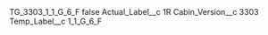 <?xml version="1.0" encoding="UTF-8"?>
<CustomMetadata xmlns="http://soap.sforce.com/2006/04/metadata" xmlns:xsi="http://www.w3.org/2001/XMLSchema-instance" xmlns:xsd="http://www.w3.org/2001/XMLSchema">
    <label>TG_3303_1_1_G_6_F</label>
    <protected>false</protected>
    <values>
        <field>Actual_Label__c</field>
        <value xsi:type="xsd:string">1R</value>
    </values>
    <values>
        <field>Cabin_Version__c</field>
        <value xsi:type="xsd:string">3303</value>
    </values>
    <values>
        <field>Temp_Label__c</field>
        <value xsi:type="xsd:string">1_1_G_6_F</value>
    </values>
</CustomMetadata>
